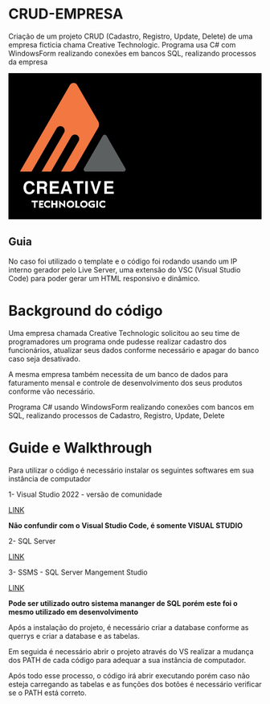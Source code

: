 # CRUD-EMPRESA
Criação de um projeto CRUD (Cadastro, Registro, Update, Delete) de uma empresa ficticia chama Creative Technologic. Programa  usa C# com WindowsForm realizando conexões em bancos SQL, realizando processos da empresa

![Logo da company](/CorelFiles/Logo.jpg)

## Guia 
No caso foi utilizado o template e o código foi rodando usando um IP interno gerador pelo Live Server, uma extensão do VSC (Visual Studio Code) para poder gerar um HTML responsivo e dinâmico. 


# Background do código 
Uma empresa chamada Creative Technologic solicitou ao seu time de programadores um programa onde pudesse realizar cadastro dos funcionários, atualizar seus dados conforme necessário e apagar do banco caso seja desativado. 

A mesma empresa também necessita de um banco de dados para faturamento mensal e controle de desenvolvimento dos seus produtos conforme vão necessário. 


Programa C# usando WindowsForm realizando conexões com bancos em SQL, realizando processos de Cadastro, Registro, Update, Delete

# Guide e Walkthrough

Para utilizar o código é necessário instalar os seguintes softwares em sua instância de computador

1- Visual Studio 2022 - versão de comunidade

[LINK](https://visualstudio.microsoft.com/pt-br/downloads/)

**Não confundir com o Visual Studio Code, é somente VISUAL STUDIO**

2- SQL Server 

[LINK](https://www.microsoft.com/pt-br/sql-server/sql-server-downloads)

3- SSMS - SQL Server Mangement Studio

[LINK](https://aka.ms/ssmsfullsetup)

**Pode ser utilizado outro sistema mananger de SQL porém este foi o mesmo utilizado em desenvolvimento**

Após a instalação do projeto, é necessário criar a database conforme as querrys e criar a database e as tabelas.

Em seguida é necessário abrir o projeto através do VS realizar a mudança dos PATH de cada código para adequar a sua instância de computador.

Após todo esse processo, o código irá abrir executando porém caso não esteja carregando as tabelas e as funções dos botões é necessário verificar se o PATH está correto. 

